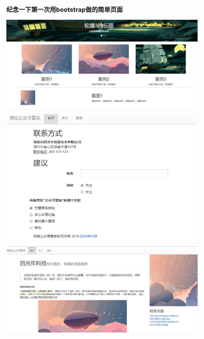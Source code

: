 ### 纪念一下第一次用bootstrap做的简单页面

![index](./index.png)

![about](./Home_about.png)

![case](./Home_case.png)